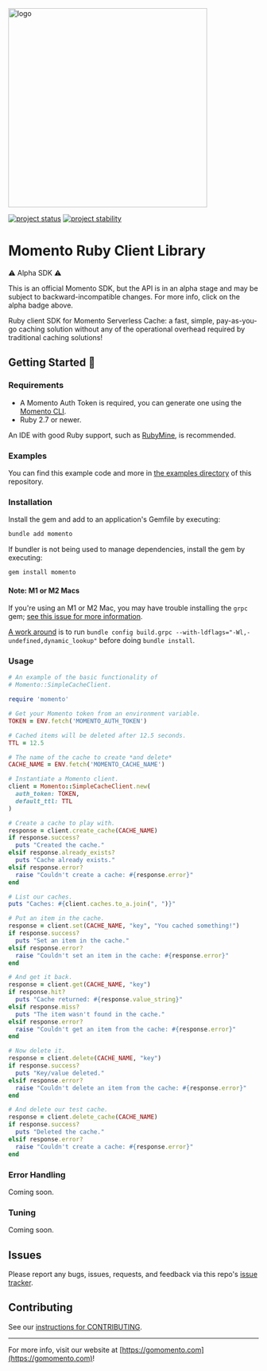 <head>
  <meta name="Momento Ruby Client Library Documentation" content="Ruby client software development kit for Momento Serverless Cache">
</head>
<img src="https://docs.momentohq.com/img/logo.svg" alt="logo" width="400"/>

[![project status](https://momentohq.github.io/standards-and-practices/badges/project-status-official.svg)](https://github.com/momentohq/standards-and-practices/blob/main/docs/momento-on-github.md)
[![project stability](https://momentohq.github.io/standards-and-practices/badges/project-stability-alpha.svg)](https://github.com/momentohq/standards-and-practices/blob/main/docs/momento-on-github.md) 

# Momento Ruby Client Library


:warning: Alpha SDK :warning:

This is an official Momento SDK, but the API is in an alpha stage and may be subject to backward-incompatible
changes.  For more info, click on the alpha badge above.


Ruby client SDK for Momento Serverless Cache: a fast, simple, pay-as-you-go caching solution without
any of the operational overhead required by traditional caching solutions!



## Getting Started :running:

### Requirements

- A Momento Auth Token is required, you can generate one using
  the [Momento CLI](https://github.com/momentohq/momento-cli).
- Ruby 2.7 or newer.

An IDE with good Ruby support, such as [RubyMine](https://www.jetbrains.com/ruby/), is recommended.

### Examples

You can find this example code and more in [the examples directory](https://github.com/momentohq/client-sdk-ruby/tree/main/examples) of this repository.

### Installation

Install the gem and add to an application's Gemfile by executing:

```sh
bundle add momento
```

If bundler is not being used to manage dependencies, install the gem by executing:

```sh
gem install momento
```

#### Note: M1 or M2 Macs

If you're using an M1 or M2 Mac, you may have trouble installing the `grpc` gem; [see this issue for more information](https://github.com/grpc/grpc/issues/31215).

[A work around](https://github.com/grpc/grpc/pull/31151#issuecomment-1310321807) is to run `bundle config build.grpc --with-ldflags="-Wl,-undefined,dynamic_lookup"` before doing `bundle install`.

### Usage

```ruby
# An example of the basic functionality of
# Momento::SimpleCacheClient.

require 'momento'

# Get your Momento token from an environment variable.
TOKEN = ENV.fetch('MOMENTO_AUTH_TOKEN')

# Cached items will be deleted after 12.5 seconds.
TTL = 12.5

# The name of the cache to create *and delete*
CACHE_NAME = ENV.fetch('MOMENTO_CACHE_NAME')

# Instantiate a Momento client.
client = Momento::SimpleCacheClient.new(
  auth_token: TOKEN,
  default_ttl: TTL
)

# Create a cache to play with.
response = client.create_cache(CACHE_NAME)
if response.success?
  puts "Created the cache."
elsif response.already_exists?
  puts "Cache already exists."
elsif response.error?
  raise "Couldn't create a cache: #{response.error}"
end

# List our caches.
puts "Caches: #{client.caches.to_a.join(", ")}"

# Put an item in the cache.
response = client.set(CACHE_NAME, "key", "You cached something!")
if response.success?
  puts "Set an item in the cache."
elsif response.error?
  raise "Couldn't set an item in the cache: #{response.error}"
end

# And get it back.
response = client.get(CACHE_NAME, "key")
if response.hit?
  puts "Cache returned: #{response.value_string}"
elsif response.miss?
  puts "The item wasn't found in the cache."
elsif response.error?
  raise "Couldn't get an item from the cache: #{response.error}"
end

# Now delete it.
response = client.delete(CACHE_NAME, "key")
if response.success?
  puts "Key/value deleted."
elsif response.error?
  raise "Couldn't delete an item from the cache: #{response.error}"
end

# And delete our test cache.
response = client.delete_cache(CACHE_NAME)
if response.success?
  puts "Deleted the cache."
elsif response.error?
  raise "Couldn't create a cache: #{response.error}"
end

```

### Error Handling

Coming soon.

### Tuning

Coming soon.

## Issues

Please report any bugs, issues, requests, and feedback via this repo's [issue tracker](https://github.com/momentohq/client-sdk-ruby/issues).

## Contributing

See our [instructions for CONTRIBUTING](https://github.com/momentohq/client-sdk-ruby/blob/main/CONTRIBUTING.md).

----------------------------------------------------------------------------------------
For more info, visit our website at [https://gomomento.com](https://gomomento.com)!
